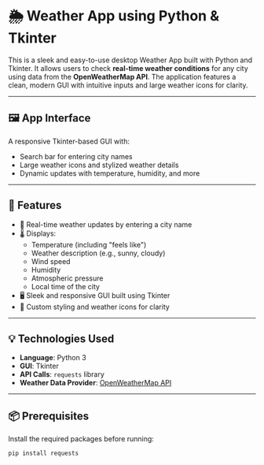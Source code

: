 # 🌦️ Weather App using Python & Tkinter

This is a sleek and easy-to-use desktop Weather App built with Python and Tkinter. It allows users to check **real-time weather conditions** for any city using data from the **OpenWeatherMap API**. The application features a clean, modern GUI with intuitive inputs and large weather icons for clarity.

---

## 🖼️ App Interface

A responsive Tkinter-based GUI with:

- Search bar for entering city names
- Large weather icons and stylized weather details
- Dynamic updates with temperature, humidity, and more

---

## 🔧 Features

- 📍 Real-time weather updates by entering a city name  
- 🌡️ Displays:
  - Temperature (including "feels like")
  - Weather description (e.g., sunny, cloudy)
  - Wind speed
  - Humidity
  - Atmospheric pressure
  - Local time of the city
- 🖥️ Sleek and responsive GUI built using Tkinter  
- 🎨 Custom styling and weather icons for clarity

---

## 💡 Technologies Used

- **Language**: Python 3  
- **GUI**: Tkinter  
- **API Calls**: `requests` library  
- **Weather Data Provider**: [OpenWeatherMap API](https://openweathermap.org/api)  

---

## 📦 Prerequisites

Install the required packages before running:

```bash
pip install requests

